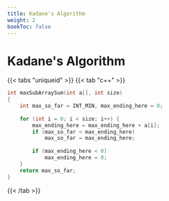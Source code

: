 ```yaml
---
title: Kadane's Algorithm
weight: 2
bookToc: false
---
```


# Kadane's Algorithm

{{< tabs "uniqueid" >}}
{{< tab "c++" >}}
```cpp
int maxSubArraySum(int a[], int size)
{
    int max_so_far = INT_MIN, max_ending_here = 0;
  
    for (int i = 0; i < size; i++) {
        max_ending_here = max_ending_here + a[i];
        if (max_so_far < max_ending_here)
            max_so_far = max_ending_here;
  
        if (max_ending_here < 0)
            max_ending_here = 0;
    }
    return max_so_far;
}
```
{{< /tab >}}